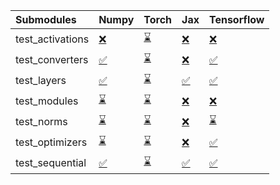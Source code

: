 | Submodules       | Numpy                                                                                                                           | Torch                                                                                                                           | Jax                                                                                                                             | Tensorflow                                                                                                                      |
|:-----------------|:--------------------------------------------------------------------------------------------------------------------------------|:--------------------------------------------------------------------------------------------------------------------------------|:--------------------------------------------------------------------------------------------------------------------------------|:--------------------------------------------------------------------------------------------------------------------------------|
| test_activations | <a href="https://github.com/unifyai/ivy/runs/8047850879?check_suite_focus=true" rel="noopener noreferrer" target="_blank">❌</a> | <a href="https://github.com/unifyai/ivy/runs/8047851064?check_suite_focus=true" rel="noopener noreferrer" target="_blank">⌛</a> | <a href="https://github.com/unifyai/ivy/runs/8047851334?check_suite_focus=true" rel="noopener noreferrer" target="_blank">❌</a> | <a href="https://github.com/unifyai/ivy/runs/8047852022?check_suite_focus=true" rel="noopener noreferrer" target="_blank">❌</a> |
| test_converters  | <a href="https://github.com/unifyai/ivy/runs/8047850905?check_suite_focus=true" rel="noopener noreferrer" target="_blank">✅</a> | <a href="https://github.com/unifyai/ivy/runs/8047851089?check_suite_focus=true" rel="noopener noreferrer" target="_blank">⌛</a> | <a href="https://github.com/unifyai/ivy/runs/8047851416?check_suite_focus=true" rel="noopener noreferrer" target="_blank">❌</a> | <a href="https://github.com/unifyai/ivy/runs/8047852084?check_suite_focus=true" rel="noopener noreferrer" target="_blank">✅</a> |
| test_layers      | <a href="https://github.com/unifyai/ivy/runs/8047850927?check_suite_focus=true" rel="noopener noreferrer" target="_blank">✅</a> | <a href="https://github.com/unifyai/ivy/runs/8047851119?check_suite_focus=true" rel="noopener noreferrer" target="_blank">⌛</a> | <a href="https://github.com/unifyai/ivy/runs/8047851492?check_suite_focus=true" rel="noopener noreferrer" target="_blank">✅</a> | <a href="https://github.com/unifyai/ivy/runs/8047852132?check_suite_focus=true" rel="noopener noreferrer" target="_blank">✅</a> |
| test_modules     | <a href="https://github.com/unifyai/ivy/runs/8047850953?check_suite_focus=true" rel="noopener noreferrer" target="_blank">⌛</a> | <a href="https://github.com/unifyai/ivy/runs/8047851150?check_suite_focus=true" rel="noopener noreferrer" target="_blank">⌛</a> | <a href="https://github.com/unifyai/ivy/runs/8047851626?check_suite_focus=true" rel="noopener noreferrer" target="_blank">❌</a> | <a href="https://github.com/unifyai/ivy/runs/8047852167?check_suite_focus=true" rel="noopener noreferrer" target="_blank">❌</a> |
| test_norms       | <a href="https://github.com/unifyai/ivy/runs/8047850978?check_suite_focus=true" rel="noopener noreferrer" target="_blank">⌛</a> | <a href="https://github.com/unifyai/ivy/runs/8047851205?check_suite_focus=true" rel="noopener noreferrer" target="_blank">⌛</a> | <a href="https://github.com/unifyai/ivy/runs/8047851741?check_suite_focus=true" rel="noopener noreferrer" target="_blank">❌</a> | <a href="https://github.com/unifyai/ivy/runs/8047852194?check_suite_focus=true" rel="noopener noreferrer" target="_blank">⌛</a> |
| test_optimizers  | <a href="https://github.com/unifyai/ivy/runs/8047851008?check_suite_focus=true" rel="noopener noreferrer" target="_blank">⌛</a> | <a href="https://github.com/unifyai/ivy/runs/8047851246?check_suite_focus=true" rel="noopener noreferrer" target="_blank">⌛</a> | <a href="https://github.com/unifyai/ivy/runs/8047851842?check_suite_focus=true" rel="noopener noreferrer" target="_blank">❌</a> | <a href="https://github.com/unifyai/ivy/runs/8047852222?check_suite_focus=true" rel="noopener noreferrer" target="_blank">✅</a> |
| test_sequential  | <a href="https://github.com/unifyai/ivy/runs/8047851034?check_suite_focus=true" rel="noopener noreferrer" target="_blank">✅</a> | <a href="https://github.com/unifyai/ivy/runs/8047851274?check_suite_focus=true" rel="noopener noreferrer" target="_blank">⌛</a> | <a href="https://github.com/unifyai/ivy/runs/8047851946?check_suite_focus=true" rel="noopener noreferrer" target="_blank">✅</a> | <a href="https://github.com/unifyai/ivy/runs/8047852257?check_suite_focus=true" rel="noopener noreferrer" target="_blank">✅</a> |